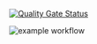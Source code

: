 [![Quality Gate Status](https://sonarcloud.io/api/project_badges/measure?project=zorasantos_games-api&metric=alert_status)](https://sonarcloud.io/summary/new_code?id=zorasantos_games-api)

![example workflow](https://github.com/zorasantos/games-api/actions/workflows/build.yml/badge.svg)